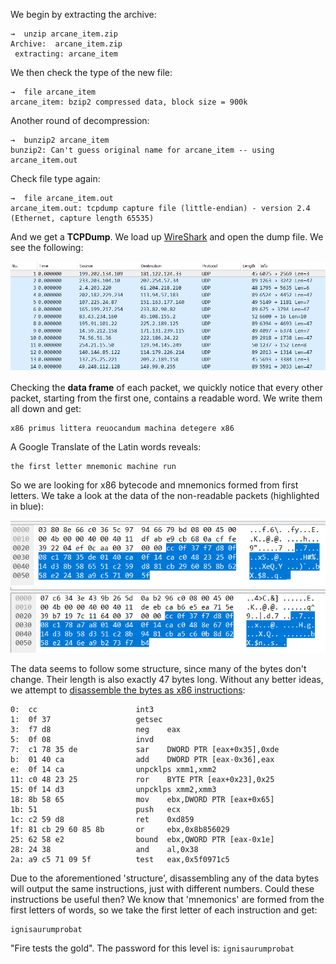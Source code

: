 We begin by extracting the archive:
```
→  unzip arcane_item.zip
Archive:  arcane_item.zip
 extracting: arcane_item
```

We then check the type of the new file:
```
→  file arcane_item
arcane_item: bzip2 compressed data, block size = 900k
```

Another round of decompression:
```
→  bunzip2 arcane_item
bunzip2: Can't guess original name for arcane_item -- using arcane_item.out
```

Check file type again:
```
→  file arcane_item.out
arcane_item.out: tcpdump capture file (little-endian) - version 2.4 (Ethernet, capture length 65535)
```

And we get a **TCPDump**. We load up [WireShark](https://www.wireshark.org/) and open the dump file. We see the following:

![](../img/Wireshark_2018-01-30_22-44-33.png)

Checking the **data frame** of each packet, we quickly notice that every other packet, starting from the first one, contains a readable word. We write them all down and get:
```
x86 primus littera reuocandum machina detegere x86
```

A Google Translate of the Latin words reveals:
```
the first letter mnemonic machine run
```

So we are looking for x86 bytecode and mnemonics formed from first letters. We take a look at the data of the non-readable packets (highlighted in blue):

![](../img/Wireshark_2018-01-30_22-51-27.png)
![](../img/Wireshark_2018-01-30_22-51-34.png)

The data seems to follow some structure, since many of the bytes don't change. Their length is also exactly 47 bytes long. Without any better ideas, we attempt to [disassemble the bytes as x86 instructions](https://defuse.ca/online-x86-assembler.htm): 
```
0:  cc                      int3
1:  0f 37                   getsec
3:  f7 d8                   neg    eax
5:  0f 08                   invd
7:  c1 78 35 de             sar    DWORD PTR [eax+0x35],0xde
b:  01 40 ca                add    DWORD PTR [eax-0x36],eax
e:  0f 14 ca                unpcklps xmm1,xmm2
11: c0 48 23 25             ror    BYTE PTR [eax+0x23],0x25
15: 0f 14 d3                unpcklps xmm2,xmm3
18: 8b 58 65                mov    ebx,DWORD PTR [eax+0x65]
1b: 51                      push   ecx
1c: c2 59 d8                ret    0xd859
1f: 81 cb 29 60 85 8b       or     ebx,0x8b856029
25: 62 58 e2                bound  ebx,QWORD PTR [eax-0x1e]
28: 24 38                   and    al,0x38
2a: a9 c5 71 09 5f          test   eax,0x5f0971c5
```

Due to the aforementioned 'structure', disassembling any of the data bytes will output the same instructions, just with different numbers. Could these instructions be useful then? We know that 'mnemonics' are formed from the first letters of words, so we take the first letter of each instruction and get:
```
ignisaurumprobat
```

"Fire tests the gold". The password for this level is: `ignisaurumprobat`
